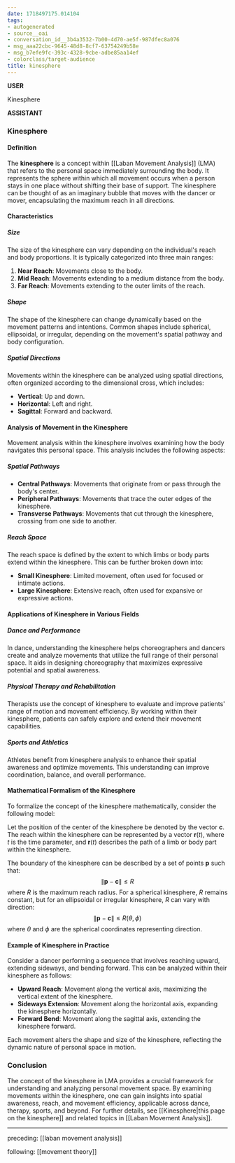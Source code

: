 ```yaml
---
date: 1718497175.014104
tags:
- autogenerated
- source__oai
- conversation_id__3b4a3532-7b00-4d70-ae5f-987dfec8a076
- msg_aaa22cbc-9645-48d8-8cf7-63754249b58e
- msg_b7efe9fc-393c-4328-9cbe-adbe85aa14ef
- colorclass/target-audience
title: kinesphere
---
```


**USER**

Kinesphere


**ASSISTANT**

### Kinesphere

#### Definition
The **kinesphere** is a concept within [[Laban Movement Analysis]] (LMA) that refers to the personal space immediately surrounding the body. It represents the sphere within which all movement occurs when a person stays in one place without shifting their base of support. The kinesphere can be thought of as an imaginary bubble that moves with the dancer or mover, encapsulating the maximum reach in all directions.

#### Characteristics

##### Size
The size of the kinesphere can vary depending on the individual's reach and body proportions. It is typically categorized into three main ranges:
1. **Near Reach**: Movements close to the body.
2. **Mid Reach**: Movements extending to a medium distance from the body.
3. **Far Reach**: Movements extending to the outer limits of the reach.

##### Shape
The shape of the kinesphere can change dynamically based on the movement patterns and intentions. Common shapes include spherical, ellipsoidal, or irregular, depending on the movement's spatial pathway and body configuration.

##### Spatial Directions
Movements within the kinesphere can be analyzed using spatial directions, often organized according to the dimensional cross, which includes:
- **Vertical**: Up and down.
- **Horizontal**: Left and right.
- **Sagittal**: Forward and backward.

#### Analysis of Movement in the Kinesphere
Movement analysis within the kinesphere involves examining how the body navigates this personal space. This analysis includes the following aspects:

##### Spatial Pathways
- **Central Pathways**: Movements that originate from or pass through the body's center.
- **Peripheral Pathways**: Movements that trace the outer edges of the kinesphere.
- **Transverse Pathways**: Movements that cut through the kinesphere, crossing from one side to another.

##### Reach Space
The reach space is defined by the extent to which limbs or body parts extend within the kinesphere. This can be further broken down into:
- **Small Kinesphere**: Limited movement, often used for focused or intimate actions.
- **Large Kinesphere**: Extensive reach, often used for expansive or expressive actions.

#### Applications of Kinesphere in Various Fields

##### Dance and Performance
In dance, understanding the kinesphere helps choreographers and dancers create and analyze movements that utilize the full range of their personal space. It aids in designing choreography that maximizes expressive potential and spatial awareness.

##### Physical Therapy and Rehabilitation
Therapists use the concept of kinesphere to evaluate and improve patients' range of motion and movement efficiency. By working within their kinesphere, patients can safely explore and extend their movement capabilities.

##### Sports and Athletics
Athletes benefit from kinesphere analysis to enhance their spatial awareness and optimize movements. This understanding can improve coordination, balance, and overall performance.

#### Mathematical Formalism of the Kinesphere

To formalize the concept of the kinesphere mathematically, consider the following model:

Let the position of the center of the kinesphere be denoted by the vector $\mathbf{c}$. The reach within the kinesphere can be represented by a vector $\mathbf{r}(t)$, where $t$ is the time parameter, and $\mathbf{r}(t)$ describes the path of a limb or body part within the kinesphere.

The boundary of the kinesphere can be described by a set of points $\mathbf{p}$ such that:
$$
\|\mathbf{p} - \mathbf{c}\| \leq R
$$
where $R$ is the maximum reach radius. For a spherical kinesphere, $R$ remains constant, but for an ellipsoidal or irregular kinesphere, $R$ can vary with direction:
$$
\|\mathbf{p} - \mathbf{c}\| \leq R(\theta, \phi)
$$
where $\theta$ and $\phi$ are the spherical coordinates representing direction.

#### Example of Kinesphere in Practice
Consider a dancer performing a sequence that involves reaching upward, extending sideways, and bending forward. This can be analyzed within their kinesphere as follows:
- **Upward Reach**: Movement along the vertical axis, maximizing the vertical extent of the kinesphere.
- **Sideways Extension**: Movement along the horizontal axis, expanding the kinesphere horizontally.
- **Forward Bend**: Movement along the sagittal axis, extending the kinesphere forward.

Each movement alters the shape and size of the kinesphere, reflecting the dynamic nature of personal space in motion.

### Conclusion
The concept of the kinesphere in LMA provides a crucial framework for understanding and analyzing personal movement space. By examining movements within the kinesphere, one can gain insights into spatial awareness, reach, and movement efficiency, applicable across dance, therapy, sports, and beyond. For further details, see [[Kinesphere|this page on the kinesphere]] and related topics in [[Laban Movement Analysis]].


---

preceding: [[laban movement analysis]]  


following: [[movement theory]]